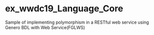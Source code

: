 # ex_wwdc19_Language_Core
Sample of implementing polymorphism in a RESTful web service using Genero BDL with Web Service(FGLWS)
